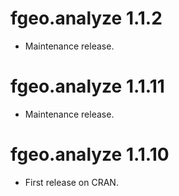 # fgeo.analyze 1.1.2

* Maintenance release.

# fgeo.analyze 1.1.11

* Maintenance release.

# fgeo.analyze 1.1.10

* First release on CRAN.
